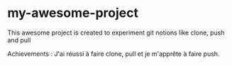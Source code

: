 # my-awesome-project

This awesome project is created to experiment git notions like clone, push and pull

Achievements :
J'ai réussi à faire clone, pull et je m'apprête à faire push.
